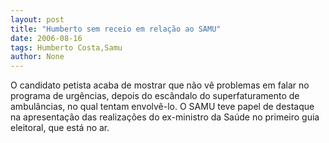 ```yaml
---
layout: post
title: "Humberto sem receio em relação ao SAMU"
date: 2006-08-16
tags: Humberto Costa,Samu
author: None
---
```

O candidato petista acaba de mostrar que não vê problemas em falar no programa de urgências, depois do escândalo do superfaturamento de ambulâncias, no qual tentam envolvê-lo.
O SAMU teve papel de destaque na apresentação das realizações do ex-ministro da Saúde no primeiro guia eleitoral, que está no ar. 